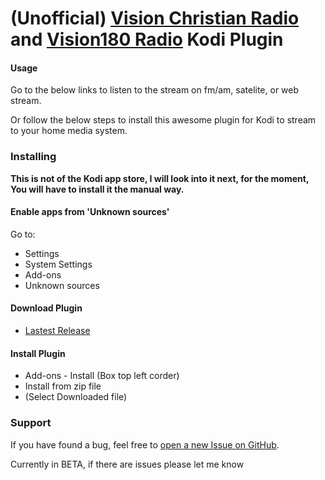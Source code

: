 # (Unofficial) [Vision Christian Radio](https://vision.org.au) and [Vision180 Radio](https://vision180.org.au) Kodi Plugin

#### Usage
Go to the below links to listen to the stream on fm/am, satelite, or web stream.

Or follow the below steps to install this awesome plugin for Kodi to stream to your home media system.

### Installing

**This is not of the Kodi app store, I will look into it next, for the moment, You will have to install it the manual way.**


#### Enable apps from 'Unknown sources'
Go to:
 * Settings
 * System Settings
 * Add-ons
 * Unknown sources

#### Download Plugin 
 * [Lastest Release](https://github.com/JustinFuhrmeister-Clarke/plugin.audio.vision/releases)

#### Install Plugin
 * Add-ons - Install (Box top left corder)
 * Install from zip file
 * (Select Downloaded file)


### Support
If you have found a bug, feel free to [open a new Issue on GitHub](https://github.com/JustinFuhrmeister-Clarke/plugin.audio.vision/issues).

Currently in BETA, if there are issues please let me know
